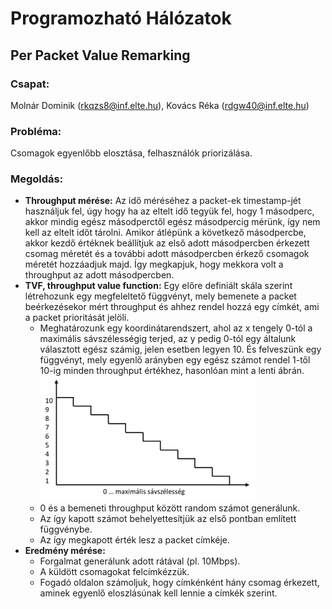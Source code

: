 # Programozható Hálózatok
## Per Packet Value Remarking

### Csapat:
Molnár Dominik (rkqzs8@inf.elte.hu), Kovács Réka (rdgw40@inf.elte.hu)

### Probléma:
Csomagok egyenlőbb elosztása, felhasználók priorizálása.

### Megoldás:
- **Throughput mérése:** Az idő méréséhez a packet-ek timestamp-jét használjuk fel, úgy hogy ha az eltelt idő tegyük fel, hogy 1 másodperc, akkor mindig egész másodperctől egész másodpercig mérünk, így nem kell az eltelt időt tárolni. Amikor átlépünk a következő másodpercbe, akkor kezdő értéknek beállítjuk az első adott másodpercben érkezett csomag méretét és a további adott másodpercben érkező csomagok méretét hozzáadjuk majd. Így megkapjuk, hogy mekkora volt a throughput az adott másodpercben.
- **TVF, throughput value function:** Egy előre definiált skála szerint létrehozunk egy megfeleltető függvényt, mely bemenete a packet beérkezésekor mért throughput és ahhez rendel hozzá egy címkét, ami a packet prioritását jelöli.
  * Meghatározunk egy koordinátarendszert, ahol az x tengely 0-tól a maximális sávszélességig terjed, az y pedig 0-tól egy általunk választott egész számig, jelen esetben legyen 10. És felveszünk egy függvényt, mely egyenlő arányben egy egész számot rendel 1-től 10-ig minden throughput értékhez, hasonlóan mint a lenti ábrán.
![Throughput value function](TVF.png#center "Throughput value function")
  * 0 és a bemeneti throughput között random számot generálunk.
  * Az így kapott számot behelyettesítjük az első pontban említett függvénybe.
  * Az így megkapott érték lesz a packet címkéje.
- **Eredmény mérése:**
  * Forgalmat generálunk adott rátával (pl. 10Mbps).
  * A küldött csomagokat felcímkézzük.
  * Fogadó oldalon számoljuk, hogy címkénként hány csomag érkezett, aminek egyenlő eloszlásúnak kell lennie a címkék szerint.
